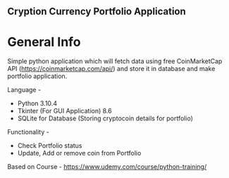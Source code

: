 ## Cryption Currency Portfolio Application

# General Info
Simple python application which will fetch data using free CoinMarketCap API (https://coinmarketcap.com/api/) and store it in database and make portfolio application.

Language - 
* Python 3.10.4
* Tkinter (For GUI Application) 8.6 
* SQLite for Database (Storing cryptocoin details for portfolio)

Functionality - 
* Check Portfolio status 
* Update, Add or remove coin from Portfolio

Based on Course - https://www.udemy.com/course/python-training/

